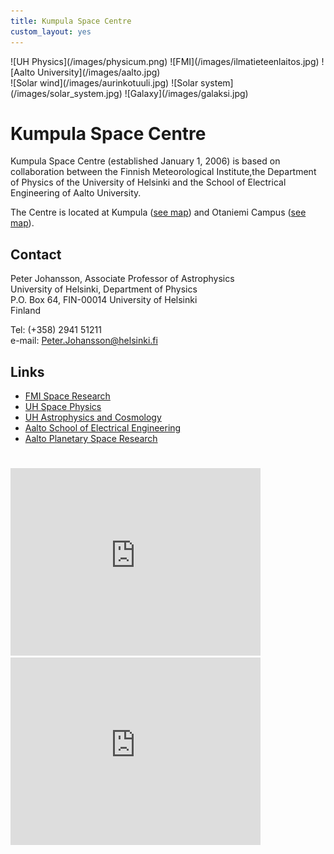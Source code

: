 ```yaml
---
title: Kumpula Space Centre
custom_layout: yes
---
```


<div class="three-images left">
![UH Physics](/images/physicum.png)
![FMI](/images/ilmatieteenlaitos.jpg)
![Aalto University](/images/aalto.jpg)
</div>

<div class="three-images right">
![Solar wind](/images/aurinkotuuli.jpg)
![Solar system](/images/solar_system.jpg)
![Galaxy](/images/galaksi.jpg)
</div>

# Kumpula Space Centre

Kumpula Space Centre (established January 1, 2006) is based on collaboration
between the Finnish Meteorological Institute,the Department of Physics of the
University of Helsinki and the School of Electrical Engineering of Aalto
University.

The Centre is located at
Kumpula ([see map](https://www.google.fi/maps/place/Physicum,+00560+Helsinki/))
and Otaniemi Campus ([see map](https://www.google.fi/maps/place/Aalto+University)).

## Contact

Peter Johansson, Associate Professor of Astrophysics\
University of Helsinki, Department of Physics\
P.O. Box 64, FIN-00014 University of Helsinki\
Finland

Tel: (+358) 2941 51211\
e-mail: <Peter.Johansson@helsinki.fi>

## Links
   
- [FMI Space Research](http://space.fmi.fi)
- [UH Space Physics](http://theory.physics.helsinki.fi/~space)
- [UH Astrophysics and Cosmology](http://www.physics.helsinki.fi/tutkimus/afo)
- [Aalto School of Electrical Engineering](http://elec.aalto.fi/en)
- [Aalto Planetary Space Research](http://space.aalto.fi/)

#

<iframe src="https://www.google.com/maps/embed?pb=!1m14!1m8!1m3!1d1982.5484397722335!2d24.963200599999997!3d60.20475559999999!3m2!1i1024!2i768!4f13.1!3m3!1m2!1s0x4692099f3e9b3871%3A0xdd5d410934b329cf!2sPhysicum%2C+00560+Helsinki!5e0!3m2!1sen!2sfi!4v1413315067602"
   width="400" height="300" frameborder="0" style="border:0"></iframe>

<iframe src="https://www.google.com/maps/embed?pb=!1m14!1m8!1m3!1d1983.4863996483164!2d24.831279999999996!3d60.189232999999994!3m2!1i1024!2i768!4f13.1!3m3!1m2!1s0x468df5ec2cbd624b%3A0xc071cd6e9ef6e65!2sOtakaari+5%2C+02150+Espoo%2C+Finland!5e0!3m2!1sen!2s!4v1413974735735"
   width="400" height="300" frameborder="0" style="border:0"></iframe>
